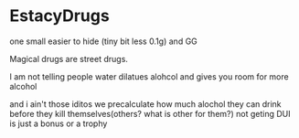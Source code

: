 # EstacyDrugs

one small easier to hide (tiny bit less 0.1g) and GG

Magical drugs are street drugs.


I am not telling people water dilatues alohcol and gives you room for more alcohol

and i ain't those iditos we precalculate how much alochol they can drink before they kill  themselves(others? what is other for them?) not geting DUI is just a bonus or a trophy

